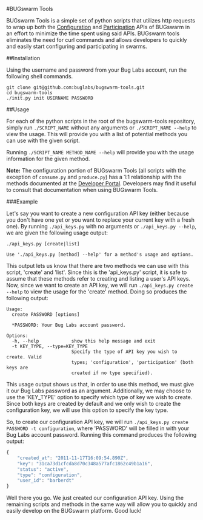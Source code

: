 #BUGswarm Tools

BUGswarm Tools is a simple set of python scripts that utilizes http requests to wrap up both the [Configuration](http://developer.bugswarm.net/configuration_api.html)
and [Participation](http://developer.bugswarm.net/participation_api.html) APIs of BUGswarm in an effort to minimize the time spent using said APIs. BUGswarm tools eliminates
the need for curl commands and allows developers to quickly and easily start configuring and participating in swarms. 

##Installation

Using the username and password from your Bug Labs account, run the following shell commands.

```shell
git clone git@github.com:buglabs/bugswarm-tools.git
cd bugswarm-tools
./init.py init USERNAME PASSWORD
```

##Usage

For each of the python scripts in the root of the bugswarm-tools repository, simply run `./SCRIPT_NAME` without any 
arguments or `./SCRIPT_NAME --help` to view the usage. This will provide you with a list of potential methods you 
can use with the given script.

Running `./SCRIPT_NAME METHOD_NAME --help` will provide you with the usage information for the given method.

**Note:** The configuration portion of BUGswarm Tools (all scripts with the exception of `consume.py` and `produce.py`)
has a 1:1 relationship with the methods documented at the [Developer Portal](http://developer.bugswarm.net/configuration_api.html).
Developers may find it useful to consult that documentation when using BUGswarm Tools.

###Example

Let's say you want to create a new configuration API key (either because you don't have one yet or you want to 
replace your current key with a fresh one). By running `./api_keys.py` with no arguments or `./api_keys.py --help`, 
we are given the following usage output:

```
./api_keys.py [create|list] 

Use './api_keys.py [method] --help' for a method's usage and options.
```

This output lets us know that there are two methods we can use with this script, 'create' and 'list'. Since this is the
'api_keys.py' script, it is safe to assume that these methods refer to creating and listing a user's API keys. Now, since
we want to create an API key, we will run `./api_keys.py create --help` to view the usage for the 'create' method. Doing
so produces the following output:

```
Usage: 
  create PASSWORD [options]

  *PASSWORD: Your Bug Labs account password.

Options:
  -h, --help            show this help message and exit
  -t KEY_TYPE, --type=KEY_TYPE
                        Specify the type of API key you wish to create. Valid
                        types; 'configuration', 'participation' (both keys are
                        created if no type specified).
```

This usage output shows us that, in order to use this method, we must give it our Bug Labs password as an argument. Additionally,
we may choose to use the 'KEY_TYPE' option to specify which type of key we wish to create. Since both keys are created
by default and we only wish to create the configuration key, we will use this option to specify the key type.

So, to create our configuration API key, we will run `./api_keys.py create PASSWORD -t configuration`, where 'PASSWORD' will be filled in
with your Bug Labs account password. Running this command produces the following output:

```javascript
{
    "created_at": "2011-11-17T16:09:54.890Z", 
    "key": "31ca73d1cfcda8d70c348a577afc1862c49b1a16", 
    "status": "active", 
    "type": "configuration", 
    "user_id": "barberdt"
}

```

Well there you go. We just created our configuration API key. Using the remaining scripts and methods in the same way will
allow you to quickly and easily develop on the BUGswarm platform. Good luck!
